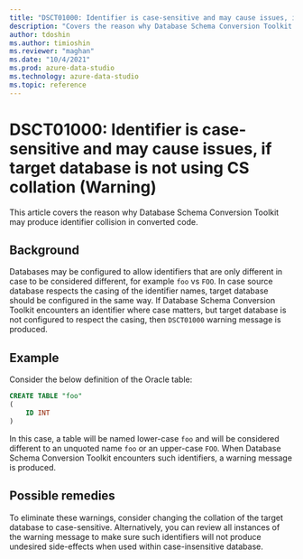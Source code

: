 ```yaml
---
title: "DSCT01000: Identifier is case-sensitive and may cause issues, if target database is not using CS collation (Warning)"
description: "Covers the reason why Database Schema Conversion Toolkit may produce identifier collision in converted code."
author: tdoshin
ms.author: timioshin
ms.reviewer: "maghan"
ms.date: "10/4/2021"
ms.prod: azure-data-studio
ms.technology: azure-data-studio
ms.topic: reference
---
```


# DSCT01000: Identifier is case-sensitive and may cause issues, if target database is not using CS collation (Warning)

This article covers the reason why Database Schema Conversion Toolkit may produce identifier collision in converted code.

## Background

Databases may be configured to allow identifiers that are only different in case to be considered different, for example `foo` vs `FOO`. In case source database respects the casing of the identifier names, target database should be configured in the same way. If Database Schema Conversion Toolkit encounters an identifier where case matters, but target database is not configured to respect the casing, then `DSCT01000` warning message is produced.

## Example

Consider the below definition of the Oracle table:

```sql
CREATE TABLE "foo"
(
    ID INT
)
```

In this case, a table will be named lower-case `foo` and will be considered different to an unquoted name `foo` or an upper-case `FOO`. When Database Schema Conversion Toolkit encounters such identifiers, a warning message is produced.

## Possible remedies

To eliminate these warnings, consider changing the collation of the target database to case-sensitive. Alternatively, you can review all instances of the warning message to make sure such identifiers will not produce undesired side-effects when used within case-insensitive database.
